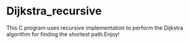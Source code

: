 # Dijkstra_recursive

This C program uses recursive implementation to perform the Dijkstra algorithm for finding the shortest path.Enjoy!
